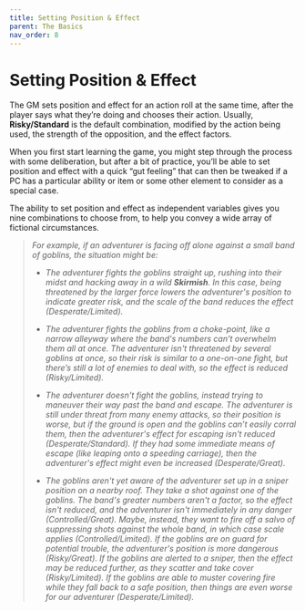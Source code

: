 ```yaml
---
title: Setting Position & Effect
parent: The Basics
nav_order: 8
---
```


# Setting Position & Effect

The GM sets position and effect for an action roll at the same time, after the player says what they’re doing and chooses their action. Usually, **Risky/Standard** is the default combination, modified by the action being used, the strength of the opposition, and the effect factors.

When you first start learning the game, you might step through the process with some deliberation, but after a bit of practice, you’ll be able to set position and effect with a quick “gut feeling” that can then be tweaked if a PC has a particular ability or item or some other element to consider as a special case.

The ability to set position and effect as independent variables gives you nine combinations to choose from, to help you convey a wide array of fictional circumstances.

> *For example, if an adventurer is facing off alone against a small band of goblins, the situation might be:*
> 
> * *The adventurer fights the goblins straight up, rushing into their midst and hacking away in a wild **Skirmish**. In this case, being threatened by the larger force lowers the adventurer's position to indicate greater risk, and the scale of the band reduces the effect (Desperate/Limited).*
> 
> * *The adventurer fights the goblins from a choke-point, like a narrow alleyway where the band's numbers can’t overwhelm them all at once. The adventurer isn't threatened by several goblins at once, so their risk is similar to a one-on-one fight, but there’s still a lot of enemies to deal with, so the effect is reduced (Risky/Limited).*
> 
> * *The adventurer doesn't fight the goblins, instead trying to maneuver their way past the band and escape. The adventurer is still under threat from many enemy attacks, so their position is worse, but if the ground is open and the goblins can’t easily corral them, then the adventurer's effect for escaping isn't reduced (Desperate/Standard). If they had some immediate means of escape (like leaping onto a speeding carriage), then the adventurer's effect might even be increased (Desperate/Great).*
> 
> * *The goblins aren't yet aware of the adventurer set up in a sniper position on a nearby roof. They take a shot against one of the goblins. The band's greater numbers aren't a factor, so the effect isn't reduced, and the adventurer isn't immediately in any danger
(Controlled/Great). Maybe, instead, they want to fire off a salvo of suppressing shots against the whole band, in which case scale applies (Controlled/Limited). If the goblins are on guard for potential trouble, the adventurer's position is more dangerous (Risky/Great). If the goblins are alerted to a sniper, then the effect may be reduced further, as they scatter and take cover (Risky/Limited). If the goblins are able to muster covering fire while they fall back to a safe position, then things are even worse for our adventurer (Desperate/Limited).*
